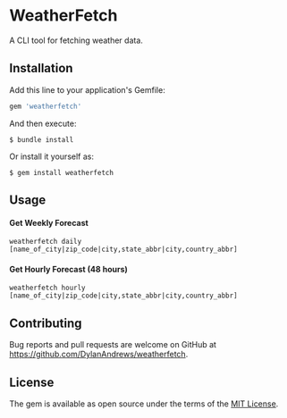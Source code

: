 # WeatherFetch

A CLI tool for fetching weather data.

## Installation

Add this line to your application's Gemfile:

```ruby
gem 'weatherfetch'
```

And then execute:

    $ bundle install

Or install it yourself as:

    $ gem install weatherfetch

## Usage

#### Get Weekly Forecast
`weatherfetch daily [name_of_city|zip_code|city,state_abbr|city,country_abbr]`

#### Get Hourly Forecast (48 hours)
`weatherfetch hourly [name_of_city|zip_code|city,state_abbr|city,country_abbr]`

## Contributing

Bug reports and pull requests are welcome on GitHub at https://github.com/DylanAndrews/weatherfetch.

## License

The gem is available as open source under the terms of the [MIT License](https://opensource.org/licenses/MIT).
